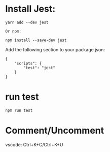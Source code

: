 # Install Jest:

    yarn add --dev jest

    Or npm:

    npm install --save-dev jest

Add the following section to your package.json:

    {
        "scripts": {
            "test": "jest"
        }
    }

# run test

    npm run test

# Comment/Uncomment

vscode: Ctrl+K+C/Ctrl+K+U
